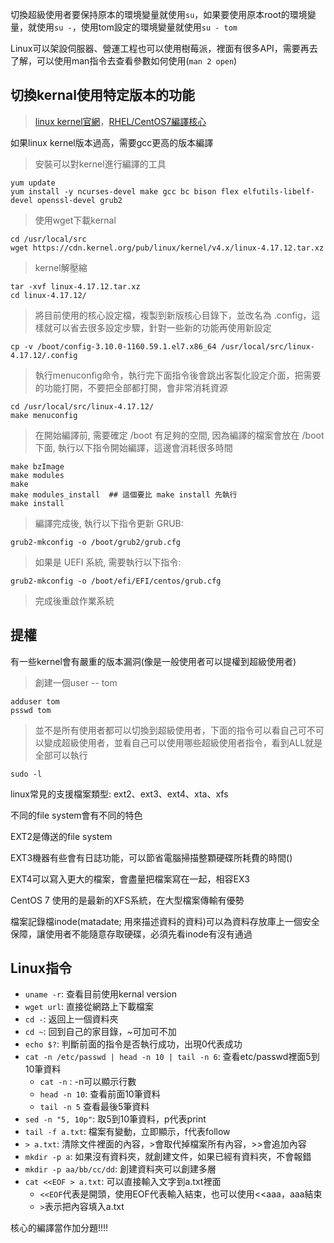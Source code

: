 切換超級使用者要保持原本的環境變量就使用`su`，如果要使用原本root的環境變量，就使用`su -`，使用tom設定的環境變量就使用`su - tom`

Linux可以架設伺服器、營運工程也可以使用樹莓派，裡面有很多API，需要再去了解，可以使用man指令去查看參數如何使用(`man 2 open`)

## 切換kernal使用特定版本的功能

> [linux kernel官網](https://kernel.org/)，[RHEL/CentOS7編譯核心](https://www.ltsplus.com/linux/rhel-centos-7-compile-kernel)

如果linux kernel版本過高，需要gcc更高的版本編譯

> 安裝可以對kernel進行編譯的工具

```
yum update
yum install -y ncurses-devel make gcc bc bison flex elfutils-libelf-devel openssl-devel grub2
```



> 使用wget下載kernal

```
cd /usr/local/src
wget https://cdn.kernel.org/pub/linux/kernel/v4.x/linux-4.17.12.tar.xz
```



> kernel解壓縮

```
tar -xvf linux-4.17.12.tar.xz
cd linux-4.17.12/
```



> 將目前使用的核心設定檔，複製到新版核心目錄下，並改名為 .config，這樣就可以省去很多設定步驟，針對一些新的功能再使用新設定

```
cp -v /boot/config-3.10.0-1160.59.1.el7.x86_64 /usr/local/src/linux-4.17.12/.config
```



> 執行menuconfig命令，執行完下面指令後會跳出客製化設定介面，把需要的功能打開，不要把全部都打開，會非常消耗資源

```
cd /usr/local/src/linux-4.17.12/
make menuconfig
```



> 在開始編譯前, 需要確定 /boot 有足夠的空間, 因為編譯的檔案會放在 /boot 下面, 執行以下指令開始編譯，這邊會消耗很多時間

```
make bzImage 
make modules
make
make modules_install  ## 這個要比 make install 先執行
make install
```



> 編譯完成後, 執行以下指令更新 GRUB:

```
grub2-mkconfig -o /boot/grub2/grub.cfg
```



> 如果是 UEFI 系統, 需要執行以下指令:

```
grub2-mkconfig -o /boot/efi/EFI/centos/grub.cfg
```



> 完成後重啟作業系統



## 提權

有一些kernel會有嚴重的版本漏洞(像是一般使用者可以提權到超級使用者)



> 創建一個user -- tom

```
adduser tom
psswd tom
```



> 並不是所有使用者都可以切換到超級使用者，下面的指令可以看自己可不可以變成超級使用者，並看自己可以使用哪些超級使用者指令，看到ALL就是全部可以執行

```
sudo -l
```



linux常見的支援檔案類型: ext2、ext3、ext4、xta、xfs

不同的file system會有不同的特色

EXT2是傳送的file system

EXT3機器有些會有日誌功能，可以節省電腦掃描整顆硬碟所耗費的時間()

EXT4可以寫入更大的檔案，會盡量把檔案寫在一起，相容EX3

CentOS 7 使用的是最新的XFS系統，在大型檔案傳輸有優勢

檔案記錄檔inode(matadate; 用來描述資料的資料)可以為資料存放庫上一個安全保障，讓使用者不能隨意存取硬碟，必須先看inode有沒有通過



## Linux指令

* `uname -r`: 查看目前使用kernal version
* `wget url`: 直接從網路上下載檔案
* `cd -`: 返回上一個資料夾
* `cd ~`: 回到自己的家目錄，~可加可不加
* `echo $?`: 判斷前面的指令是否執行成功，出現0代表成功
* `cat -n /etc/passwd | head -n 10 | tail -n 6`: 查看etc/passwd裡面5到10筆資料
  * `cat -n` :  -n可以顯示行數
  * `head -n 10`: 查看前面10筆資料
  * `tail -n 5` 查看最後5筆資料
* `sed -n "5, 10p"`: 取5到10筆資料，p代表print
* `tail -f a.txt`: 檔案有變動，立即顯示，f代表follow
* `> a.txt`: 清除文件裡面的內容，>會取代掉檔案所有內容，>>會追加內容
* `mkdir -p a`: 如果沒有資料夾，就創建文件，如果已經有資料夾，不會報錯
* `mkdir -p aa/bb/cc/dd`: 創建資料夾可以創建多層
* `cat <<EOF > a.txt`: 可以直接輸入文字到a.txt裡面
  * `<<EOF`代表是開頭，使用EOF代表輸入結束，也可以使用<<aaa，aaa結束
  * `>`表示把內容填入a.txt



核心的編譯當作加分題!!!!